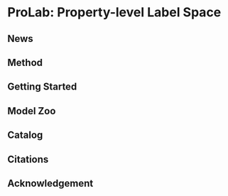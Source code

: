 # ProLab: Property-level Label Space

## News


## Method


## Getting Started

## Model Zoo

## Catalog

## Citations

## Acknowledgement

